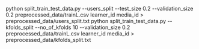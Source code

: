python split_train_test_data.py --users_split --test_size 0.2 --validation_size 0.2 preprocessed_data/trainL.csv learner_id media_id > preprocessed_data/users_split.txt
python split_train_test_data.py --kfolds_split --no_of_kfolds 10 --validation_size 0.2 preprocessed_data/trainL.csv learner_id media_id > preprocessed_data/kfolds_split.txt
